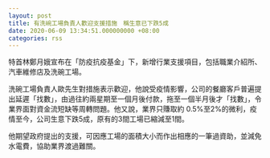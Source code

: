 ```yaml
---
layout: post
title: 有洗碗工場負責人歡迎支援措施　稱生意已下跌5成
date: 2020-06-09 13:34:51.000000000 +08:00
categories: rss
---
```


特首林鄭月娥宣布在「防疫抗疫基金」下，新增行業支援項目，包括職業介紹所、汽車維修店及洗碗工場。

洗碗工場負責人歐先生對措施表示歡迎，他說受疫情影響，公司的餐廳客戶普遍提出延遲「找數」，由過往約兩星期至一個月後付款，拖至一個半月後才「找數」，令業界面對資金流短缺等周轉問題。他又說，業界只賺取約 0.5%至2%的微利，疫情至今，公司生意下跌5成，原有的3間工場已縮減至1間。

他期望政府提出的支援，可因應工場的面積大小而作出相應的一筆過資助，並減免水電費，協助業界渡過難關。
